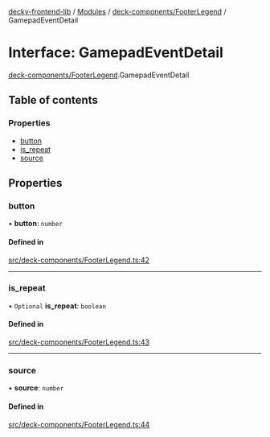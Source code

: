 [decky-frontend-lib](../README.md) / [Modules](../modules.md) / [deck-components/FooterLegend](../modules/deck_components_FooterLegend.md) / GamepadEventDetail

# Interface: GamepadEventDetail

[deck-components/FooterLegend](../modules/deck_components_FooterLegend.md).GamepadEventDetail

## Table of contents

### Properties

- [button](deck_components_FooterLegend.GamepadEventDetail.md#button)
- [is\_repeat](deck_components_FooterLegend.GamepadEventDetail.md#is_repeat)
- [source](deck_components_FooterLegend.GamepadEventDetail.md#source)

## Properties

### button

• **button**: `number`

#### Defined in

[src/deck-components/FooterLegend.ts:42](https://github.com/SteamDeckHomebrew/decky-frontend-lib/blob/edd29e6/src/deck-components/FooterLegend.ts#L42)

___

### is\_repeat

• `Optional` **is\_repeat**: `boolean`

#### Defined in

[src/deck-components/FooterLegend.ts:43](https://github.com/SteamDeckHomebrew/decky-frontend-lib/blob/edd29e6/src/deck-components/FooterLegend.ts#L43)

___

### source

• **source**: `number`

#### Defined in

[src/deck-components/FooterLegend.ts:44](https://github.com/SteamDeckHomebrew/decky-frontend-lib/blob/edd29e6/src/deck-components/FooterLegend.ts#L44)
